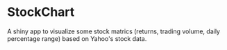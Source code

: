 StockChart
==========

A shiny app to visualize some stock matrics (returns, trading volume, daily percentage range) based on Yahoo's stock data.
